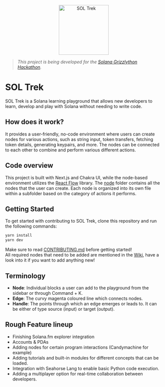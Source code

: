 <p align="center">
  <a href="https://twitter.com/soltrek_io">
    <img
      alt="SOL Trek"
      src="https://media.discordapp.net/attachments/865444983762452520/1075913428545327166/Group_72.png"
      width="160"
    />
  </a>
</p>

> *This project is being developed for the [Solana Grizzlython Hackathon](https://solana.com/grizzlython).*

# SOL Trek

SOL Trek is a Solana learning playground that allows new developers to learn, develop and play with Solana without needing to write code.

## How does it work?
It provides a user-friendly, no-code environment where users can create nodes for various actions, such as string input, token transfers, fetching token details, generating keypairs, and more. The nodes can be connected to each other to combine and perform various different actions.

## Code overview
This project is built with Next.js and Chakra UI, while the node-based environment utilizes the [React Flow](https://reactflow.dev) library.
The [node](https://github.com/GitBolt/soltrek/tree/main/src/nodes) folder contains all the nodes that the user can create. Each node is organized into its own file within a subfolder based on the category of actions it performs.

## Getting Started
To get started with contributing to SOL Trek, clone this repository and run the following commands:

```sh
yarn install
yarn dev
```
Make sure to read [CONTRIBUTING.md](https://github.com/GitBolt/soltrek/blob/main/CONTRIBUTING.md) before getting started!
<br/>
All required nodes that need to be added are mentioned in the [Wiki](https://github.com/GitBolt/soltrek/wiki), have a look into it if you want to add anything new!

## Terminology
- **Node**: Individual blocks a user can add to the playground from the sidebar or through Command + K.
- **Edge**: The curvy magenta coloured line which connects nodes.
- **Handle**: The points through which an edge emerges or leads to. It can be either of type source (input) or target (output).

## Rough Feature lineup
- Finishing Solana.fm explorer integration
- Accounts & PDAs
- Adding nodes for certain program interactions (Candymachine for example)
- Adding tutorials and built-in modules for different concepts that can be loaded.
- Integration with Seahorse Lang to enable basic Python code execution.
- Adding a multiplayer option for real-time collaboration between developers.
